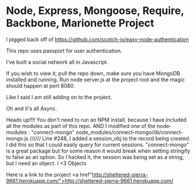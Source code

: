 # Node, Express, Mongoose, Require, Backbone, Marionette Project

I pigged back off of https://github.com/scotch-io/easy-node-authentication

This repo uses passport for user authentication.

I've built a social network all in Javascript.

If you wish to view it, pull the repo down, make sure you have MongoDB installed and running.
Run node server.js at the project root and the magic should happen at port 8080.

Like I said I am still adding on to the project.

Oh and it's all Async.

Heads up!!!!
You don't need to run an NPM install, because I have included all the modules as part of this repo.
AND
I modified one of the node-modules : "connect-mongo"
node_modules/connect-mongo/lib/connect-mongo.js //////  Line #248, I added a session_obj to the record being created.
I did this so that I could easily query for current sessions.
"connect-mongo" is a great package but for some reason it would break when setting stringify to false as an option.
So I hacked it, the session was being set as a string, but I need an object. 
I <3 Objects

Here is a link to the project <a href"http://sheltered-sierra-9661.herokuapp.com/">http://sheltered-sierra-9661.herokuapp.com/</a>